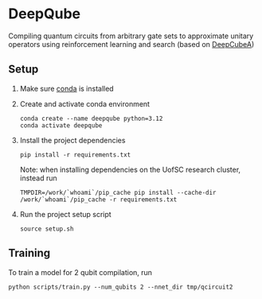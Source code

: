 # DeepQube

Compiling quantum circuits from arbitrary gate sets to approximate unitary operators using reinforcement learning and search
(based on [DeepCubeA](https://cse.sc.edu/~foresta/assets/files/SolvingTheRubiksCubeWithDeepReinforcementLearningAndSearch_Final.pdf))

## Setup

1. Make sure [conda](https://docs.conda.io/projects/conda/en/latest/user-guide/install/index.html) is installed

2. Create and activate conda environment
   
    ```
    conda create --name deepqube python=3.12
    conda activate deepqube
    ```

3. Install the project dependencies

    ```
    pip install -r requirements.txt
    ```

    Note: when installing dependencies on the UofSC research cluster, instead run
    ```
    TMPDIR=/work/`whoami`/pip_cache pip install --cache-dir /work/`whoami`/pip_cache -r requirements.txt
    ```

4. Run the project setup script

    ```
    source setup.sh
    ```

## Training

To train a model for 2 qubit compilation, run

```
python scripts/train.py --num_qubits 2 --nnet_dir tmp/qcircuit2
```
